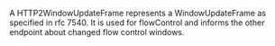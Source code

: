 A HTTP2WindowUpdateFrame represents a WindowUpdateFrame as specified in rfc 7540. It is used for flowControl and informs the other endpoint about changed flow control windows.